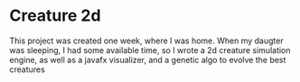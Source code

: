# Creature 2d

This project was created one week, where I was home. When my daugter was sleeping, I had some available time,
so I wrote a 2d creature simulation engine, as well as a javafx visualizer, and a genetic algo to evolve the best creatures

